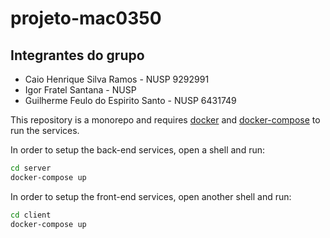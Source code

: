 # projeto-mac0350
## Integrantes do grupo
* Caio Henrique Silva Ramos - NUSP 9292991
* Igor Fratel Santana - NUSP
* Guilherme Feulo do Espirito Santo - NUSP 6431749

This repository is a monorepo and requires [docker][1] and
[docker-compose][2] to run the services.

In order to setup the back-end services, open a shell and run:
```bash
cd server
docker-compose up
```

In order to setup the front-end services, open another shell and run:
```bash
cd client
docker-compose up
```

[1]: https://store.docker.com/search?type=edition&offering=community
[2]: https://docs.docker.com/compose/install/ 
